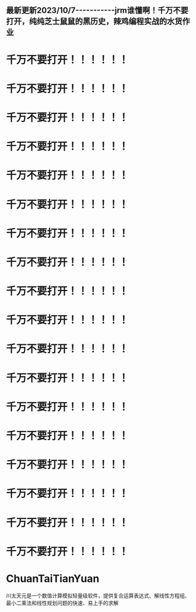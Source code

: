 ## 最新更新2023/10/7-----------jrm谁懂啊！千万不要打开，纯纯芝士鼠鼠的黑历史，辣鸡编程实战的水货作业
# 千万不要打开！！！！！！
# 千万不要打开！！！！！！
# 千万不要打开！！！！！！
# 千万不要打开！！！！！！
# 千万不要打开！！！！！！
# 千万不要打开！！！！！！
# 千万不要打开！！！！！！
# 千万不要打开！！！！！！
# 千万不要打开！！！！！！
# 千万不要打开！！！！！！
# 千万不要打开！！！！！！
# 千万不要打开！！！！！！
# 千万不要打开！！！！！！
# 千万不要打开！！！！！！
# 千万不要打开！！！！！！
# 千万不要打开！！！！！！
# 千万不要打开！！！！！！
# 千万不要打开！！！！！！

# ChuanTaiTianYuan
川太天元是一个数值计算模拟轻量级软件，提供复合运算表达式、解线性方程组、最小二乘法和线性规划问题的快速、易上手的求解
